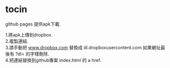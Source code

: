 # tocin

github pages 提供apk下載. 

1.將apk上傳到dropbox.    
2.複製連結.    
3.請手動把 www.dropbox.com 替換成 dl.dropboxusercontent.com 如果網址最後有 ?dl= 的字樣刪除.    
4.把連結替換到github專案 index.html 的 a href.   
